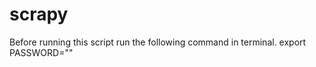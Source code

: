 # scrapy

Before running this script run the following command in terminal.
export PASSWORD="<your email password>"
  
